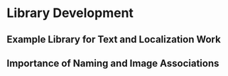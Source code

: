 # Library Development

## Example Library for Text and Localization Work
## Importance of Naming and Image Associations